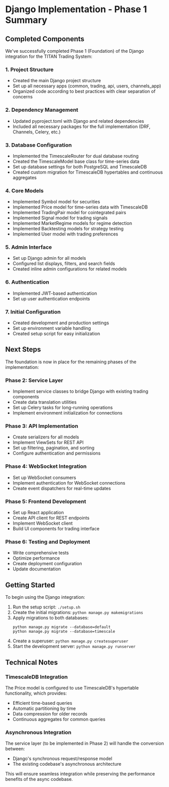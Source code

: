 # Django Implementation - Phase 1 Summary

## Completed Components

We've successfully completed Phase 1 (Foundation) of the Django integration for the TITAN Trading System:

### 1. Project Structure
- Created the main Django project structure
- Set up all necessary apps (common, trading, api, users, channels_app)
- Organized code according to best practices with clear separation of concerns

### 2. Dependency Management
- Updated pyproject.toml with Django and related dependencies
- Included all necessary packages for the full implementation (DRF, Channels, Celery, etc.)

### 3. Database Configuration
- Implemented the TimescaleRouter for dual database routing
- Created the TimescaleModel base class for time-series data
- Set up database settings for both PostgreSQL and TimescaleDB
- Created custom migration for TimescaleDB hypertables and continuous aggregates

### 4. Core Models
- Implemented Symbol model for securities
- Implemented Price model for time-series data with TimescaleDB
- Implemented TradingPair model for cointegrated pairs
- Implemented Signal model for trading signals
- Implemented MarketRegime models for regime detection
- Implemented Backtesting models for strategy testing
- Implemented User model with trading preferences

### 5. Admin Interface
- Set up Django admin for all models
- Configured list displays, filters, and search fields
- Created inline admin configurations for related models

### 6. Authentication
- Implemented JWT-based authentication
- Set up user authentication endpoints

### 7. Initial Configuration
- Created development and production settings
- Set up environment variable handling
- Created setup script for easy initialization

## Next Steps

The foundation is now in place for the remaining phases of the implementation:

### Phase 2: Service Layer
- Implement service classes to bridge Django with existing trading components
- Create data translation utilities
- Set up Celery tasks for long-running operations
- Implement environment initialization for connections

### Phase 3: API Implementation
- Create serializers for all models
- Implement ViewSets for REST API
- Set up filtering, pagination, and sorting
- Configure authentication and permissions

### Phase 4: WebSocket Integration
- Set up WebSocket consumers
- Implement authentication for WebSocket connections
- Create event dispatchers for real-time updates

### Phase 5: Frontend Development
- Set up React application
- Create API client for REST endpoints
- Implement WebSocket client
- Build UI components for trading interface

### Phase 6: Testing and Deployment
- Write comprehensive tests
- Optimize performance
- Create deployment configuration
- Update documentation

## Getting Started

To begin using the Django integration:

1. Run the setup script: `./setup.sh`
2. Create the initial migrations: `python manage.py makemigrations`
3. Apply migrations to both databases:
   ```
   python manage.py migrate --database=default
   python manage.py migrate --database=timescale
   ```
4. Create a superuser: `python manage.py createsuperuser`
5. Start the development server: `python manage.py runserver`

## Technical Notes

### TimescaleDB Integration
The Price model is configured to use TimescaleDB's hypertable functionality, which provides:
- Efficient time-based queries
- Automatic partitioning by time
- Data compression for older records
- Continuous aggregates for common queries

### Asynchronous Integration
The service layer (to be implemented in Phase 2) will handle the conversion between:
- Django's synchronous request/response model
- The existing codebase's asynchronous architecture

This will ensure seamless integration while preserving the performance benefits of the async codebase.
